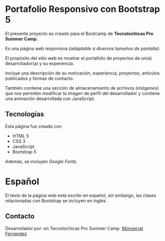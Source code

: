 # Portafolio Responsivo con Bootstrap 5

El presente proyecto es creado para el Bootcamp de **Tecnolochicas Pro Summer Camp**.

Es una página web responsiva *(adaptable a diversos tamaños de pantalla)*.

El propósito del sitio web es mostrar el portafolio de proyectos de un(a) desarrollador(a) y su experiencia.

Incluye una descripción de su motivación, experiencia, proyectos, artículos publicados y formas de contacto.

También contiene una sección de almacenamiento de archivos *(imágenes)* que nos permiten modificar la imagen de perfil del desarrollador y contiene una animación desarrollada con JavaScript.

## Tecnologías

Esta página fue creada con:

* HTML 5
* CSS 3
* JavaScript
* Bootstrap 5

Además, se incluyen *Google Fonts*.

# Español
El texto de la página web está escrito en español, sin embargo, las clases relacionadas con Bootstrap se incluyen en inglés.

## Contacto

Desarrollador por: en Tecnolochicas Pro Summer Camp.
[Monserrat Fernandez](www.linkedin.com/in/mixoatl)